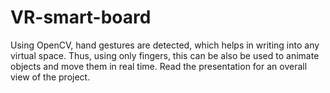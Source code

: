 # VR-smart-board
Using OpenCV, hand gestures are detected, which helps in writing into any virtual space. Thus, using only fingers, this can be also be used to animate objects and move them in real time.
Read the presentation for an overall view of the project.
